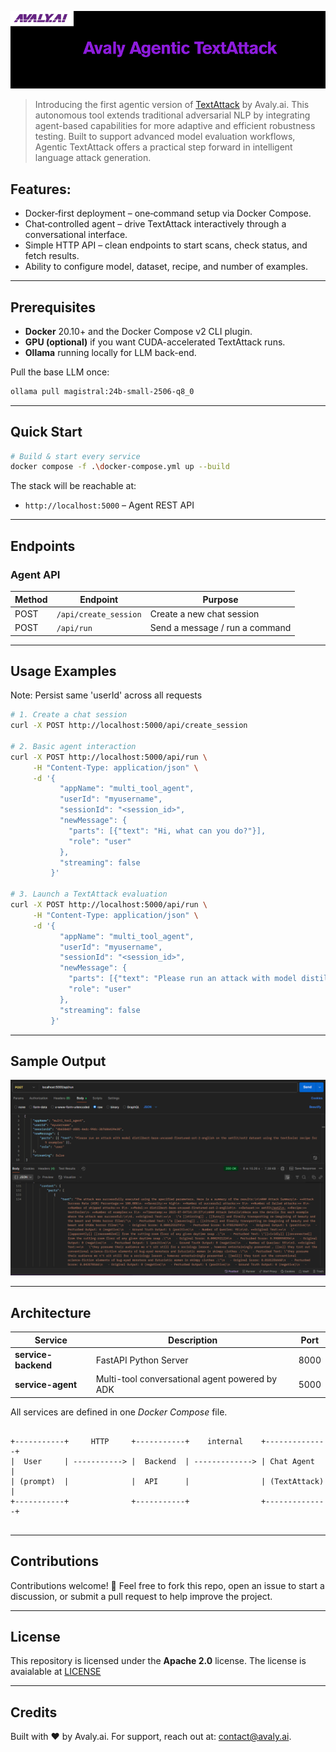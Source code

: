 ![Avaly Agentic TextAttack](./logo.png)

> Introducing the first agentic version of [TextAttack](https://github.com/QData/TextAttack) by Avaly.ai. This autonomous tool extends traditional adversarial NLP by integrating agent-based capabilities for more adaptive and efficient robustness testing. Built to support advanced model evaluation workflows, Agentic TextAttack offers a practical step forward in intelligent language attack generation.

## Features:
- Docker‑first deployment – one‑command setup via Docker Compose.
- Chat‑controlled agent – drive TextAttack interactively through a conversational interface.
- Simple HTTP API – clean endpoints to start scans, check status, and fetch results.
- Ability to configure model, dataset, recipe, and number of examples.

---
## Prerequisites

* **Docker** 20.10+ and the Docker Compose v2 CLI plugin.
* **GPU (optional)** if you want CUDA-accelerated TextAttack runs.
* **Ollama** running locally for LLM back-end.

Pull the base LLM once:

```bash
ollama pull magistral:24b-small-2506-q8_0
```
---
## Quick Start

```bash
# Build & start every service
docker compose -f .\docker-compose.yml up --build

```

The stack will be reachable at:

* `http://localhost:5000` – Agent REST API

---

## Endpoints

### Agent API

| Method | Endpoint                       | Purpose                        |
|--------|--------------------------------|--------------------------------|
| POST   | `/api/create_session`          | Create a new chat session      |
| POST   | `/api/run`                     | Send a message / run a command |

---

## Usage Examples

Note: Persist same 'userId' across all requests

```bash
# 1. Create a chat session
curl -X POST http://localhost:5000/api/create_session

# 2. Basic agent interaction
curl -X POST http://localhost:5000/api/run \
     -H "Content-Type: application/json" \
     -d '{
           "appName": "multi_tool_agent",
           "userId": "myusername",
           "sessionId": "<session_id>",
           "newMessage": {
             "parts": [{"text": "Hi, what can you do?"}],
             "role": "user"
           },
           "streaming": false
         }'

# 3. Launch a TextAttack evaluation
curl -X POST http://localhost:5000/api/run \
     -H "Content-Type: application/json" \
     -d '{
           "appName": "multi_tool_agent",
           "userId": "myusername",
           "sessionId": "<session_id>",
           "newMessage": {
             "parts": [{"text": "Please run an attack with model distilbert-base-uncased-finetuned-sst-2-english on the setfit/sst2 dataset using the textfooler recipe for 5 examples"}],
             "role": "user"
           },
           "streaming": false
         }'

```

---

## Sample Output

![Sample Output](./screenshot.png)

---

## Architecture

| Service            | Description                                      | Port |
|--------------------|--------------------------------------------------|------|
| **service-backend**| FastAPI Python Server                            | 8000 |
| **service-agent**  | Multi-tool conversational agent powered by ADK   | 5000 |

All services are defined in one *Docker Compose* file.

```

+-----------+     HTTP     +-----------+    internal    +--------------+
|  User     | -----------> |  Backend  | -------------> | Chat Agent   |
| (prompt)  |              |  API      |                | (TextAttack) |
+-----------+              +-----------+                +--------------+


```

---

## Contributions
Contributions welcome! 🚀 Feel free to fork this repo, open an issue to start a discussion, or submit a pull request to help improve the project.

---

## License

This repository is licensed under the **Apache 2.0** license.
The license is avaialable at [LICENSE](./LICENSE)

---

## Credits
Built with ❤️ by Avaly.ai. For support, reach out at: contact@avaly.ai.
